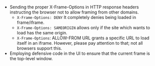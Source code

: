 - Sending the proper X-Frame-Options in HTTP response headers instructing the browser not to allow framing from other
  domains.
    - `X-Frame-Options: DENY`  It completely denies being loaded in frame/iframe.
    - `X-Frame-Options: SAMEORIGIN` allows only if the site which wants to load has the same origin.
    - `X-Frame-Options`: ALLOW-FROM URL grants a specific URL to load itself in an iframe. However, please pay
      attention to that; not all browsers support this.
- Employing defensive code in the UI to ensure that the current frame is the top-level window.
